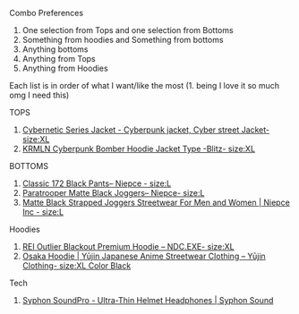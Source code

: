 Combo Preferences 
1. One selection from Tops and one selection from Bottoms
2. Something from hoodies and Something from  bottoms
3. Anything bottoms
4. Anything from Tops
5. Anything from Hoodies 


Each list is in order of what I want/like the most 
(1. being I love it so much omg I need this)

TOPS
1. [Cybernetic Series Jacket - Cyberpunk jacket, Cyber street Jacket- size:XL](https://www.etsy.com/listing/1823082385/techwear-jacket-cybernetic-series-jacket?click_key=7e2c39f53ea3d8ec92f8adb3f0867e3050c99918%3A1823082385&click_sum=49579da6&ref=shop_home_recs_19&frs=1&cns=1)
2. [KRMLN Cyberpunk Bomber Hoodie Jacket Type -Blitz- size:XL](https://www.etsy.com/listing/1261922572/krmln-cyberpunk-bomber-hoodie-jacket?click_key=5888466a49c7557bbaa31b86d2bece8af46521fc%3A1261922572&click_sum=de7cc182&ga_order=most_relevant&ga_search_type=all&ga_view_type=gallery&ga_search_query=techware+jacket&ref=search_grid-24267-2-29&frs=1&cns=1&content_source=29a17e4f0c519b62b04fc2f9c014ade0c9a1ff63%253A1261922572&search_preloaded_img=1)

BOTTOMS
1. [Classic 172 Black Pants– Niepce - size:L](https://niepceinc.com/collections/bottoms/products/ap-p172)
2. [Paratrooper Matte Black Joggers– Niepce- size:L](https://niepceinc.com/products/ib-p171?variant=43277304955105)
3. [Matte Black Strapped Joggers Streetwear For Men and Women | Niepce Inc - size:L](https://niepceinc.com/products/matte-black-strapped-joggers?variant=28630904242228)

Hoodies
1. [REI Outlier Blackout Premium Hoodie – NDC.EXE- size:XL](https://ndcexe.com/products/outlaw-blackout-hoodie)
2. [Osaka Hoodie | Yūjin Japanese Anime Streetwear Clothing – Yūjin Clothing- size:XL Color Black](https://yujinclothing.com/collections/hoodies/products/osaka-hoodie)

Tech
1. [Syphon SoundPro - Ultra-Thin Helmet Headphones | Syphon Sound](https://syphonsound.com/products/soundpro)
